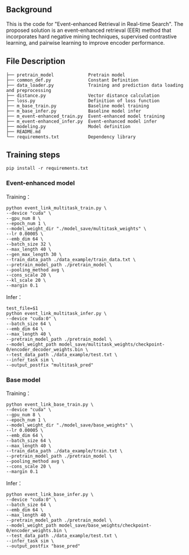 ## Background

This is the code for "Event-enhanced Retrieval in Real-time Search". The proposed solution is an event-enhanced retrieval (EER) method that incorporates hard negative mining techniques, supervised contrastive learning, and pairwise learning to improve encoder performance. 

## File Description
```
├── pretrain_model             Pretrain model
├── common_def.py              Constant Definition
├── data_loader.py             Training and prediction data loading and preprocessing
├── distance.py                Vector distance calculation
├── loss.py                    Definition of loss function
├── m_base_train.py            Baseline model training
├── m_base_infer.py            Baseline model infer
├── m_event-enhanced_train.py  Event-enhanced model training
├── m_event-enhanced_infer.py  Event-enhanced model infer
├── modeling.py                Model definition
├── README.md
└── requirements.txt           Dependency library
```

## Training steps

```
pip install -r requirements.txt 
```


### Event-enhanced model

Training：

```
python event_link_multitask_train.py \
--device "cuda" \
--gpu_num 8 \
--epoch_num 1 \
--model_weight_dir "./model_save/multitask_weights" \
--lr 0.00005 \
--emb_dim 64 \
--batch_size 32 \
--max_length 40 \
--gen_max_length 30 \
--train_data_path ./data_example/train_data.txt \
--pretrain_model_path ./pretrain_model \
--pooling_method avg \
--cons_scale 20 \
--kl_scale 20 \
--margin 0.1
```

Infer：

```
test_file=$1
python event_link_multitask_infer.py \
--device "cuda:0" \
--batch_size 64 \
--emb_dim 64 \
--max_length 40 \
--pretrain_model_path ./pretrain_model \
--model_weight_path model_save/multitask_weights/checkpoint-0/encoder_decoder_weights.bin \
--test_data_path ./data_example/test.txt \
--infer_task sim \
--output_postfix "multitask_pred"
```

### Base model

Training：

```
python event_link_base_train.py \
--device "cuda" \
--gpu_num 8 \
--epoch_num 1 \
--model_weight_dir "./model_save/base_weights" \
--lr 0.00005 \
--emb_dim 64 \
--batch_size 64 \
--max_length 40 \
--train_data_path ./data_example/train.txt \
--pretrain_model_path ./pretrain_model \
--pooling_method avg \
--cons_scale 20 \
--margin 0.1
```

Infer：

```
python event_link_base_infer.py \
--device "cuda:0" \
--batch_size 64 \
--emb_dim 64 \
--max_length 40 \
--pretrain_model_path ./pretrain_model \
--model_weight_path model_save/base_weights/checkpoint-0/encoder_weights.bin \
--test_data_path ./data_example/test.txt \
--infer_task sim \
--output_postfix "base_pred"
```

